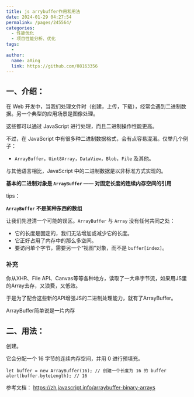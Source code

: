 ```yaml
---
title: js arrybuffer作用和用法
date: 2024-01-29 04:27:54
permalink: /pages/245564/
categories:
  - 性能优化
  - 项目性能分析、优化
tags:
  - 
author: 
  name: aXing
  link: https://github.com/08163356
---
```





## 一、介绍：

在 Web 开发中，当我们处理文件时（创建，上传，下载），经常会遇到二进制数据。另一个典型的应用场景是图像处理。

这些都可以通过 JavaScript 进行处理，而且二进制操作性能更高。

不过，在 JavaScript 中有很多种二进制数据格式，会有点容易混淆。仅举几个例子：

- `ArrayBuffer`，`Uint8Array`，`DataView`，`Blob`，`File` 及其他。

与其他语言相比，JavaScript 中的二进制数据是以非标准方式实现的。

**基本的二进制对象是 `ArrayBuffer` —— 对固定长度的连续内存空间的引用**
<!-- more -->


tips：

**`ArrayBuffer` 不是某种东西的数组**

让我们先澄清一个可能的误区。`ArrayBuffer` 与 `Array` 没有任何共同之处：

- 它的长度是固定的，我们无法增加或减少它的长度。
- 它正好占用了内存中的那么多空间。
- 要访问单个字节，需要另一个“视图”对象，而不是 `buffer[index]`。

### 补充

你从XHR、File API、Canvas等等各种地方，读取了一大串字节流，如果用JS里的Array去存，又浪费，又低效。

于是为了配合这些新的API增强JS的二进制处理能力，就有了ArrayBuffer。

ArrayBuffer简单说是一片内存

## 二、用法：

创建。

它会分配一个 16 字节的连续内存空间，并用 0 进行预填充。

```
let buffer = new ArrayBuffer(16); // 创建一个长度为 16 的 buffer
alert(buffer.byteLength); // 16
```

参考文档：
https://zh.javascript.info/arraybuffer-binary-arrays